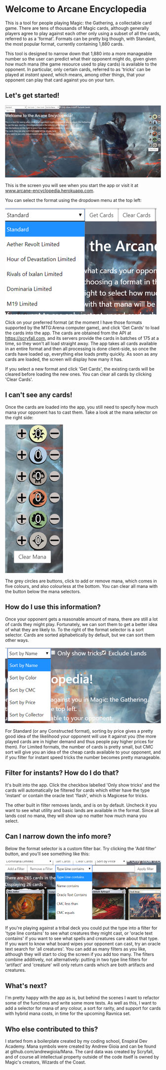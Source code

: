 # Welcome to Arcane Encyclopedia

This is a tool for people playing Magic: the Gathering, a collectable card game. There are tens of thousands of Magic cards, although generally players agree to play against each other only using a subset of all the cards, referred to as a 'format'. Formats can be pretty big though, with Standard, the most popular format, currently containing 1,880 cards. 

This tool is designed to narrow down that 1,880 into a more manageable number so the user can predict what their opponent might do, given given how much mana (the game resource used to play cards) is available to the opponent. In particular, only certain cards, referred to as 'tricks' can be played at *instant speed*, which means, among other things, that your opponent can play that card against you on your turn. 


## Let's get started!
![main app screen](/server/public/images/landing.png)

This is the screen you will see when you start the app or visit it at www.arcane-encyclopedia.herokuapp.com. 

You can select the format using the dropdown menu at the top left:

![format selector](/server/public/images/format.png)

Click on your preferred format (at the moment I have those formats supported by the MTG:Arena computer game), and click 'Get Cards' to load the cards into the app. The cards are obtained from the API at https://scryfall.com, and its servers provide the cards in batches of 175 at a time, so they won't all load straight away. The app takes all cards available in an entire format and then all processing is done client-side, so once the cards have loaded up, everything else loads pretty quickly. As soon as any cards are loaded, the screen will display how many it has. 

If you select a new format and click 'Get Cards', the existing cards will be cleared before loading the new ones. You can clear all cards by clicking 'Clear Cards'. 

## I can't see any cards!

Once the cards are loaded into the app, you still need to specify how much mana your opponent has to cast them. Take a look at the mana selector on the right side:

![format selector](/server/public/images/mana.png)

The grey circles are buttons, click to add or remove mana, which comes in five colours, and also colourless at the bottom. You can clear all mana with the button below the mana selectors. 

## How do I use this information?

Once your opponent gets a reasonable amount of mana, there are still a lot of cards they might play. Fortunately, we can sort them to get a better idea of what they are likely to. To the right of the format selector is a sort selector. Cards are sorted alphabetically by default, but we can sort them other ways.  

![sort selector](/server/public/images/sorts.png)

For Standard (or any Constructed format), sorting by price gives a pretty good idea of the likelihood your opponent will use it against you (the more played cards are in higher demand and thus people pay higher prices for them). For Limited formats, the number of cards is pretty small, but CMC sort will give you an idea of the cheap cards available to your opponent, and if you filter for instant speed tricks the number becomes pretty manageable.

## Filter for instants? How do I do that?

It's built into the app. Click the checkbox labelled 'Only show tricks' and the cards will automatically be filtered for cards which either have the type 'instant' or contain the oracle text 'flash', which is Magicese for tricks. 

The other built in filter removes lands, and is on by default. Uncheck it you want to see what utility and basic lands are available in the format. Since all lands cost no mana, they will show up no matter how much mana you select. 

## Can I narrow down the info more?

Below the format selector is a custom filter bar. Try clicking the 'Add filter' button, and you'll see something like this:

![sort selector](/server/public/images/filters.png)

If you're playing against a tribal deck you could put the type into a filter for 'type line contains' to see what creatures they might cast, or 'oracle text contains' if you want to see what spells and creatures care about that type. If you want to know what board wipes your opponent can cast, try an oracle text search for 'all creatures'. You can add as many filters as you like, although they will start to clog the screen if you add too many. The filters combine additively, not alternatively: putting in two type line filters for 'artifact' and 'creature' will only return cards which are both artifacts and creatures. 

## What's next?

I'm pretty happy with the app as is, but behind the scenes I want to refactor some of the functions and write some more tests. As well as this, I want to add a selector for mana of any colour, a sort for rarity, and support for cards with hybrid mana costs, in time for the upcoming Ravnica set. 

## Who else contributed to this?

I started from a boilerplate created by my coding school, Enspiral Dev Academy. Mana symbols were created by Andrew Gioia and can be found at github.com/andrewgioia/Mana. The card data was created by Scryfall, and of course all intellectual property outside of the code itself is owned by Magic's creators, Wizards of the Coast. 

